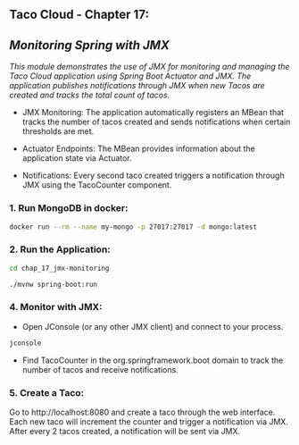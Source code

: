 ## Taco Cloud - Chapter 17: 
## *Monitoring Spring with JMX*

*This module demonstrates the use of JMX for monitoring 
and managing the Taco Cloud application using Spring Boot Actuator and JMX. 
The application publishes notifications through JMX when new Tacos are created 
and tracks the total count of tacos.*

* JMX Monitoring: 
The application automatically registers an MBean that tracks the number of tacos 
created and sends notifications when certain thresholds are met.

* Actuator Endpoints: The MBean provides information about the application state via Actuator.

* Notifications: Every second taco created triggers a notification through JMX 
using the TacoCounter component.

### 1. Run MongoDB in docker:
```bash
docker run --rm --name my-mongo -p 27017:27017 -d mongo:latest
```
### 2. Run the Application:
```bash
cd chap_17_jmx-monitoring
```
```bash
./mvnw spring-boot:run
```

### 4. Monitor with JMX:
* Open JConsole (or any other JMX client) and connect to your process.
```bash
jconsole
```
* Find TacoCounter in the org.springframework.boot domain to track the number of tacos 
and receive notifications.

### 5. Create a Taco: 
Go to http://localhost:8080 and create a taco through the web interface. 
Each new taco will increment the counter and trigger a notification via JMX.
After every 2 tacos created, a notification will be sent via JMX.